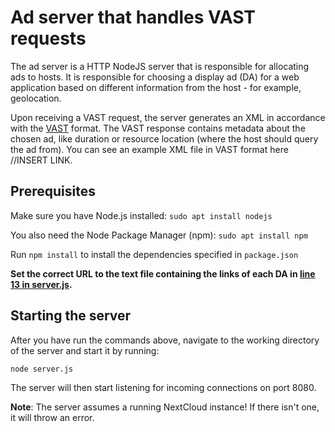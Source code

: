 # Ad server that handles VAST requests
The ad server is a HTTP NodeJS server that is responsible for allocating ads to hosts. It is responsible for choosing a display ad (DA) for a web application based on different information from the host - for example, geolocation.

Upon receiving a VAST request, the server generates an XML in accordance with the [VAST](https://www.iab.com/guidelines/vast/) format. The VAST response contains metadata about the chosen ad, like duration or resource location (where the host should query the ad from). You can see an example XML file in VAST format here //INSERT LINK.

## Prerequisites
Make sure you have Node.js installed:
```sudo apt install nodejs```

You also need the Node Package Manager (npm): ```sudo apt install npm```

Run ```npm install``` to install the dependencies specified in ```package.json```

**Set the correct URL to the text file containing the links of each DA in [line 13 in server.js](https://github.com/Smoothex/awt-interactive-display-ads/blob/e8932389ee9fa045d4639f781f49e9581f44909f/ad-server/server.js#L13).**

## Starting the server

After you have run the commands above, navigate to the working directory of the server and start it by running:

```node server.js```

The server will then start listening for incoming connections on port 8080.

**Note**: The server assumes a running NextCloud instance! If there isn't one, it will throw an error.
